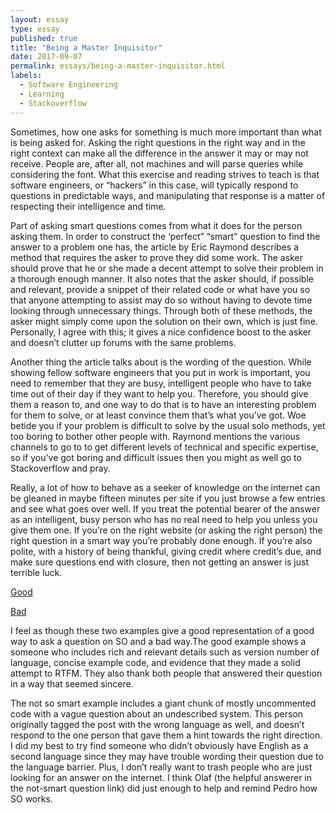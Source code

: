 ```yaml
---
layout: essay
type: essay
published: true
title: "Being a Master Inquisitor"
date: 2017-09-07
permalink: essays/being-a-master-inquisitor.html
labels:
  - Software Engineering
  - Learning
  - Stackoverflow
---
```



Sometimes, how one asks for something is much more important than what is being asked for. Asking the right questions in the right way and in the right context can make all the difference in the answer it may or may not receive. People are, after all, not machines and will parse queries while considering the font. What this exercise and reading strives to teach is that software engineers, or “hackers” in this case, will typically respond to questions in predictable ways, and manipulating that response is a matter of respecting their intelligence and time.

Part of asking smart questions comes from what it does for the person asking them. In order to construct the ‘perfect” “smart” question to find the answer to a problem one has, the article by Eric Raymond describes a method that requires the asker to prove they did some work. The asker should prove that he or she made a decent attempt to solve their problem in a thorough enough manner. It also notes that the asker should, if possible and relevant, provide a snippet of their related code or what have you so that anyone attempting to assist may do so without having to devote time looking through unnecessary things. Through both of these methods, the asker might simply come upon the solution on their own, which is just fine. Personally, I agree with this; it gives a nice confidence boost to the asker and doesn’t clutter up forums with the same problems.

Another thing the article talks about is the wording of the question. While showing fellow software engineers that you put in work is important, you need to remember that they are busy, intelligent people who have to take time out of their day if they want to help you. Therefore, you should give them a reason to, and one way to do that is to have an interesting problem for them to solve, or at least convince them that’s what you’ve got. Woe betide you if your problem is difficult to solve by the usual solo methods, yet too boring to bother other people with. Raymond mentions the various channels to go to to get different levels of technical and specific expertise, so if you’ve got boring and difficult issues then you might as well go to Stackoverflow and pray. 

Really, a lot of how to behave as a seeker of knowledge on the internet can be gleaned in maybe fifteen minutes per site if you just browse a few entries and see what goes over well. If you treat the potential bearer of the answer as an intelligent, busy person who has no real need to help you unless you give them one. If you’re on the right website (or asking the right person) the right question in a smart way you’re probably done enough. If you’re also polite, with a history of being thankful, giving credit where credit’s due, and make sure questions end with closure, then not getting an answer is just terrible luck.


[Good](https://stackoverflow.com/questions/46107312/c-standard-do-namespace-scoped-constexpr-variables-have-internal-linkage)

[Bad](https://stackoverflow.com/questions/46106686/360%C2%BA-degree-motor-in-c)

I feel as though these two examples give a good representation of a good way to ask a question on SO and a bad way.The good example shows a someone who includes rich and relevant details such as version number of language, concise example code, and evidence that they made a solid attempt to RTFM. They also thank both people that answered their question in a way that seemed sincere. 

The not so smart example includes a giant chunk of mostly uncommented code with a vague question about an undescribed system. This person originally tagged the post with the wrong language as well, and doesn’t respond to the one person that gave them a hint towards the right direction. I did my best to try find someone who didn’t obviously have English as a second language since they may have trouble wording their question due to the language barrier. Plus, I don’t really want to trash people who are just looking for an answer on the internet. I think Olaf (the helpful answerer in the not-smart question link) did just enough to help and remind Pedro how SO works. 
